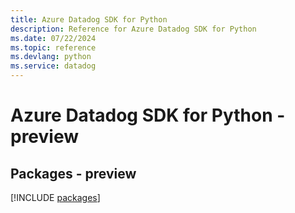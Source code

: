 ```yaml
---
title: Azure Datadog SDK for Python
description: Reference for Azure Datadog SDK for Python
ms.date: 07/22/2024
ms.topic: reference
ms.devlang: python
ms.service: datadog
---
```

# Azure Datadog SDK for Python - preview
## Packages - preview
[!INCLUDE [packages](datadog-index.md)]